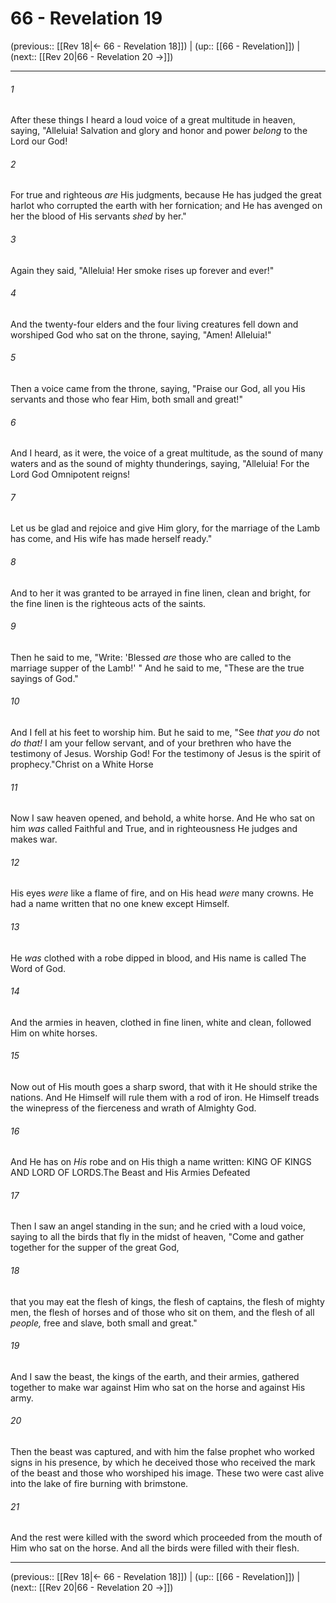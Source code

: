 # 66 - Revelation 19

(previous:: [[Rev 18|← 66 - Revelation 18]]) | (up:: [[66 - Revelation]]) | (next:: [[Rev 20|66 - Revelation 20 →]])

***


###### 1 
After these things I heard a loud voice of a great multitude in heaven, saying, "Alleluia! Salvation and glory and honor and power _belong_ to the Lord our God! 

###### 2 
For true and righteous _are_ His judgments, because He has judged the great harlot who corrupted the earth with her fornication; and He has avenged on her the blood of His servants _shed_ by her." 

###### 3 
Again they said, "Alleluia! Her smoke rises up forever and ever!" 

###### 4 
And the twenty-four elders and the four living creatures fell down and worshiped God who sat on the throne, saying, "Amen! Alleluia!" 

###### 5 
Then a voice came from the throne, saying, "Praise our God, all you His servants and those who fear Him, both small and great!" 

###### 6 
And I heard, as it were, the voice of a great multitude, as the sound of many waters and as the sound of mighty thunderings, saying, "Alleluia! For the Lord God Omnipotent reigns! 

###### 7 
Let us be glad and rejoice and give Him glory, for the marriage of the Lamb has come, and His wife has made herself ready." 

###### 8 
And to her it was granted to be arrayed in fine linen, clean and bright, for the fine linen is the righteous acts of the saints. 

###### 9 
Then he said to me, "Write: 'Blessed _are_ those who are called to the marriage supper of the Lamb!' " And he said to me, "These are the true sayings of God." 

###### 10 
And I fell at his feet to worship him. But he said to me, "See _that you do_ not _do that!_ I am your fellow servant, and of your brethren who have the testimony of Jesus. Worship God! For the testimony of Jesus is the spirit of prophecy."Christ on a White Horse 

###### 11 
Now I saw heaven opened, and behold, a white horse. And He who sat on him _was_ called Faithful and True, and in righteousness He judges and makes war. 

###### 12 
His eyes _were_ like a flame of fire, and on His head _were_ many crowns. He had a name written that no one knew except Himself. 

###### 13 
He _was_ clothed with a robe dipped in blood, and His name is called The Word of God. 

###### 14 
And the armies in heaven, clothed in fine linen, white and clean, followed Him on white horses. 

###### 15 
Now out of His mouth goes a sharp sword, that with it He should strike the nations. And He Himself will rule them with a rod of iron. He Himself treads the winepress of the fierceness and wrath of Almighty God. 

###### 16 
And He has on _His_ robe and on His thigh a name written: KING OF KINGS AND LORD OF LORDS.The Beast and His Armies Defeated 

###### 17 
Then I saw an angel standing in the sun; and he cried with a loud voice, saying to all the birds that fly in the midst of heaven, "Come and gather together for the supper of the great God, 

###### 18 
that you may eat the flesh of kings, the flesh of captains, the flesh of mighty men, the flesh of horses and of those who sit on them, and the flesh of all _people,_ free and slave, both small and great." 

###### 19 
And I saw the beast, the kings of the earth, and their armies, gathered together to make war against Him who sat on the horse and against His army. 

###### 20 
Then the beast was captured, and with him the false prophet who worked signs in his presence, by which he deceived those who received the mark of the beast and those who worshiped his image. These two were cast alive into the lake of fire burning with brimstone. 

###### 21 
And the rest were killed with the sword which proceeded from the mouth of Him who sat on the horse. And all the birds were filled with their flesh.

***

(previous:: [[Rev 18|← 66 - Revelation 18]]) | (up:: [[66 - Revelation]]) | (next:: [[Rev 20|66 - Revelation 20 →]])
